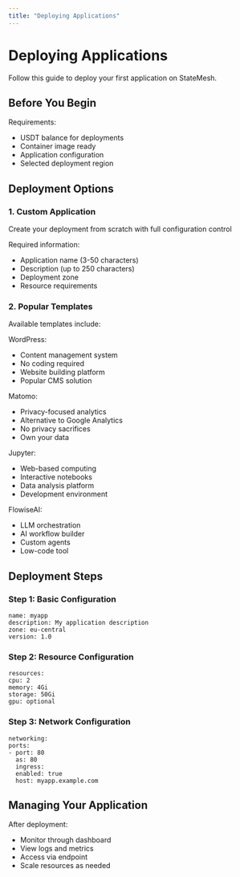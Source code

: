 ```yaml
---
title: "Deploying Applications"
---
```


# Deploying Applications

Follow this guide to deploy your first application on StateMesh.

## Before You Begin

Requirements:
* USDT balance for deployments
* Container image ready
* Application configuration
* Selected deployment region

## Deployment Options

### 1. Custom Application
Create your deployment from scratch with full configuration control

Required information:
* Application name (3-50 characters)
* Description (up to 250 characters)
* Deployment zone
* Resource requirements

### 2. Popular Templates

Available templates include:

WordPress:
* Content management system
* No coding required
* Website building platform
* Popular CMS solution

Matomo:
* Privacy-focused analytics
* Alternative to Google Analytics
* No privacy sacrifices
* Own your data

Jupyter:
* Web-based computing
* Interactive notebooks
* Data analysis platform
* Development environment

FlowiseAI:
* LLM orchestration
* AI workflow builder
* Custom agents
* Low-code tool

## Deployment Steps

### Step 1: Basic Configuration

```
name: myapp
description: My application description
zone: eu-central
version: 1.0
```
### Step 2: Resource Configuration

```
resources:
cpu: 2
memory: 4Gi
storage: 50Gi
gpu: optional
```
### Step 3: Network Configuration

```
networking:
ports:
- port: 80
  as: 80
  ingress:
  enabled: true
  host: myapp.example.com
```
## Managing Your Application

After deployment:
* Monitor through dashboard
* View logs and metrics
* Access via endpoint
* Scale resources as needed

